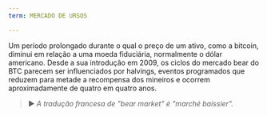 ```yaml
---
term: MERCADO DE URSOS

---
```

Um período prolongado durante o qual o preço de um ativo, como a bitcoin, diminui em relação a uma moeda fiduciária, normalmente o dólar americano. Desde a sua introdução em 2009, os ciclos do mercado bear do BTC parecem ser influenciados por halvings, eventos programados que reduzem para metade a recompensa dos mineiros e ocorrem aproximadamente de quatro em quatro anos.

> ► *A tradução francesa de "bear market" é "marché baissier".*
